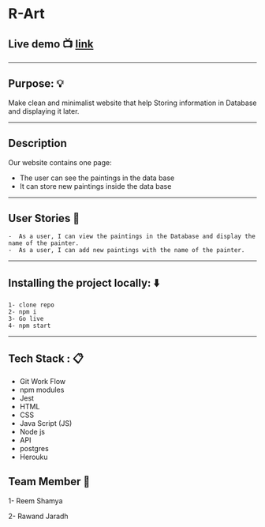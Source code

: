 # R-Art
## Live demo :tv:  [link]( )

-------------------------
## Purpose: :bulb:

Make clean and minimalist website that help  Storing information in Database and displaying it later.

----------------------------
## Description
 Our website contains one page:
*  The user can see the paintings in the data base
* It can store new paintings inside the data base
---------------------------

## User Stories :open_book:
    -  As a user, I can view the paintings in the Database and display the name of the painter.
    -  As a user, I can add new paintings with the name of the painter.
--------------------------
## Installing the project locally: :arrow_down: 
    1- clone repo 
    2- npm i 
    3- Go live
    4- npm start 
------------------
## Tech Stack : :clipboard: 
* Git Work Flow
* npm modules
* Jest
* HTML
* CSS
* Java Script (JS)
* Node js
* API
* postgres
* Herouku


## Team Member :busts_in_silhouette:
1- Reem Shamya

2- Rawand Jaradh
